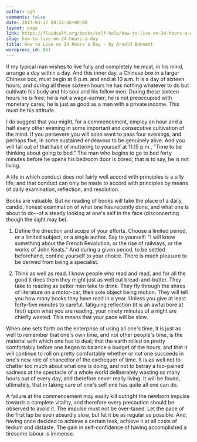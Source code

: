 ```yaml
---
author: ugh
comments: false
date: 2017-03-17 08:52:46+00:00
layout: page
link: https://fluidself.org/books/self-help/how-to-live-on-24-hours-a-day/
slug: how-to-live-on-24-hours-a-day
title: How to Live on 24 Hours a Day - by Arnold Bennett
wordpress_id: 861
---
```


If my typical man wishes to live fully and completely he must, in his mind, arrange a day within a day. And this inner day, a Chinese box in a larger Chinese box, must begin at 6 p.m. and end at 10 a.m. It is a day of sixteen hours; and during all these sixteen hours he has nothing whatever to do but cultivate his body and his soul and his fellow men. During those sixteen hours he is free; he is not a wage-earner; he is not preoccupied with monetary cares; he is just as good as a man with a private income. This must be his attitude.
 
I do suggest that you might, for a commencement, employ an hour and a half every other evening in some important and consecutive cultivation of the mind. If you persevere you will soon want to pass four evenings, and perhaps five, in some sustained endeavour to be genuinely alive. And you will fall out of that habit of muttering to yourself at 11.15 p.m., "Time to be thinking about going to bed." The man who begins to go to bed forty minutes before he opens his bedroom door is bored; that is to say, he is not living.
 
A life in which conduct does not fairly well accord with principles is a silly life; and that conduct can only be made to accord with principles by means of daily examination, reflection, and resolution.
 
Books are valuable. But no reading of books will take the place of a daily, candid, honest examination of what one has recently done, and what one is about to do--of a steady looking at one's self in the face (disconcerting though the sight may be).



	
  1. Define the direction and scope of your efforts. Choose a limited period, or a limited subject, or a single author. Say to yourself: "I will know something about the French Revolution, or the rise of railways, or the works of John Keats." And during a given period, to be settled beforehand, confine yourself to your choice. There is much pleasure to be derived from being a specialist.


	
  2. Think as well as read. I know people who read and read, and for all the good it does them they might just as well cut bread-and-butter. They take to reading as better men take to drink. They fly through the shires of literature on a motor-car, their sole object being motion. They will tell you how many books they have read in a year. Unless you give at least forty-five minutes to careful, fatiguing reflection (it is an awful bore at first) upon what you are reading, your ninety minutes of a night are chiefly wasted. This means that your pace will be slow.


 
When one sets forth on the enterprise of using all one's time, it is just as well to remember that one's own time, and not other people's time, is the material with which one has to deal; that the earth rolled on pretty comfortably before one began to balance a budget of the hours, and that it will continue to roll on pretty comfortably whether or not one succeeds in one's new role of chancellor of the exchequer of time. It is as well not to chatter too much about what one is doing, and not to betray a too-pained sadness at the spectacle of a whole world deliberately wasting so many hours out of every day, and therefore never really living. It will be found, ultimately, that in taking care of one's self one has quite all one can do.
 
A failure at the commencement may easily kill outright the newborn impulse towards a complete vitality, and therefore every precaution should be observed to avoid it. The impulse must not be over-taxed. Let the pace of the first lap be even absurdly slow, but let it be as regular as possible. And, having once decided to achieve a certain task, achieve it at all costs of tedium and distaste. The gain in self-confidence of having accomplished a tiresome labour is immense.
